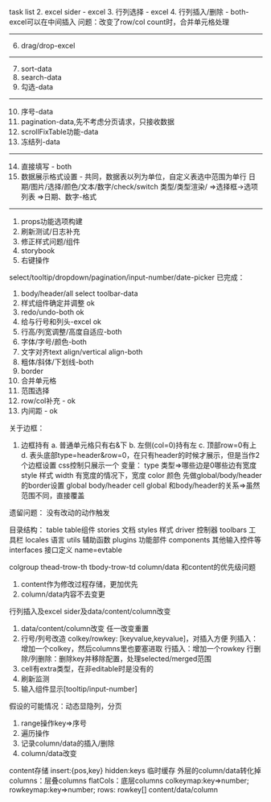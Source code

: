 task list
2. excel sider - excel
3. 行列选择 - excel
4. 行列插入/删除 - both-excel可以在中间插入
问题：改变了row/col count时，合并单元格处理
***
6. drag/drop-excel

***
7. sort-data
8. search-data
9. 勾选-data
***
10. 序号-data
11. pagination-data,先不考虑分页请求，只接收数据
12. scrollFixTable功能-data
13. 冻结列-data
***
14. 直接填写 - both
15. 数据展示格式设置 - 共同，数据表以列为单位，自定义表选中范围为单行
日期/图片/选择/颜色/文本/数字/check/switch
类型/类型渲染/
=>选择框->选项列表
=>日期、数字-格式
***
1. props功能选项构建
2. 刷新测试/日志补充
3. 修正样式问题/组件
4. storybook
5. 右键操作

select/tooltip/dropdown/pagination/input-number/date-picker
已完成：
1. body/header/all select toolbar-data
1. 样式组件确定并调整 ok
3. redo/undo-both ok
4. 给与行号和列头-excel ok
2. 行高/列宽调整/高度自适应-both
5. 字体/字号/颜色-both
6. 文字对齐text align/vertical align-both
7. 粗体/斜体/下划线-both
8. border
9. 合并单元格
10. 范围选择
1. row/col补充 - ok
2. 内间距 - ok


关于边框：
1. 边框持有
a. 普通单元格只有右&下
b. 左侧(col=0)持有左
c. 顶部row=0有上
d. 表头底部type=header&row=0，在只有header的时候才展示，但是当作2个边框设置
css控制只展示一个
变量：
type 类型=>哪些边是0哪些边有宽度
style 样式
width 有宽度的情况下，宽度
color 颜色
先做global/body/header的border设置
global body/header cell
global 和body/header的关系=>虽然范围不同，直接覆盖

遗留问题：
没有改动的动作触发

目录结构：
table table组件
stories 文档
styles 样式
driver 控制器
toolbars 工具栏
locales 语言
utils 辅助函数
plugins 功能部件
components 其他输入控件等
interfaces 接口定义
name=evtable

colgroup
thead-trow-th
tbody-trow-td
column/data 和content的优先级问题
1. content作为修改过程存储，更加优先
2. column/data内容不去变更

行列插入及excel sider及data/content/column改变
1. data/content/column改变
任一改变重置
2. 行号/列号改造
    colkey/rowkey: [keyvalue,keyvalue]，对插入方便
    列插入：增加一个colkey，然后columns里也要塞进取
    行插入：增加一个rowkey
    行删除/列删除：删除key并移除配置，处理selected/merged范围
3. cell有extra类型，在非editable时是没有的
4. 刷新监测
5. 输入组件显示[tooltip/input-number]



假设的可能情况：动态显隐列，分页
1. range操作key=>序号
2. 遍历操作
3. 记录column/data的插入/删除
4. column/data改变

content存储
insert:{pos,key}
hidden:keys
临时缓存
外层的column/data转化掉
columns：层叠columns
flatCols：底层columns
colkeymap:key=>number;
rowkeymap:key=>number;
rows: rowkey[]
content/data/column

